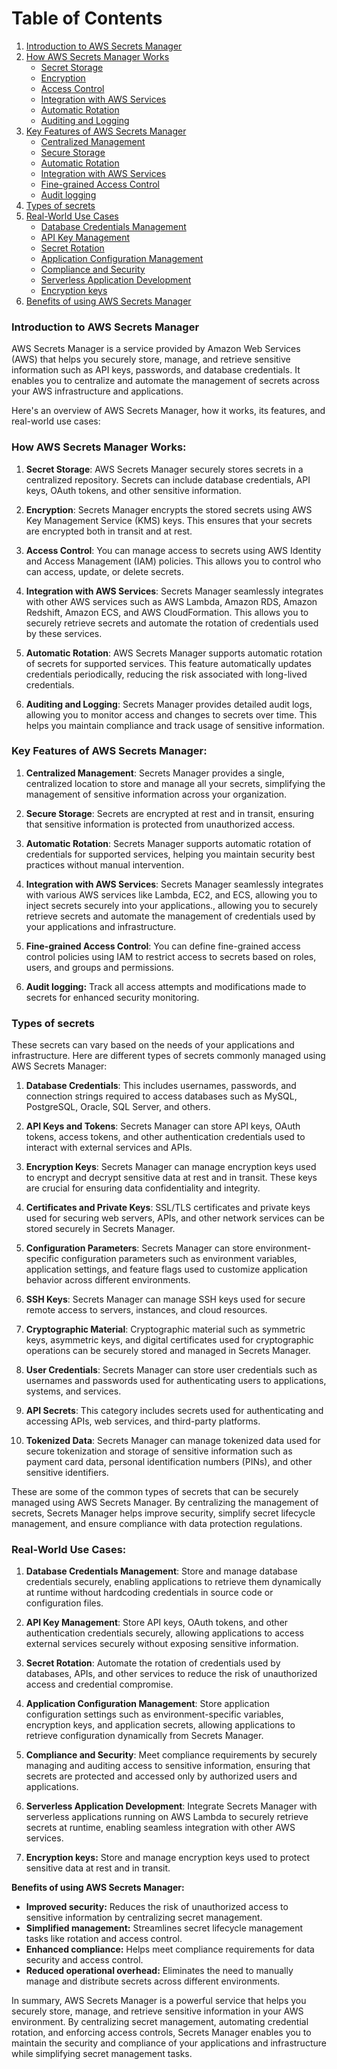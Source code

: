 # Table of Contents

1. [Introduction to AWS Secrets Manager](#introduction-to-aws-secrets-manager)
2. [How AWS Secrets Manager Works](#how-aws-secrets-manager-works)
    - [Secret Storage](#secret-storage)
    - [Encryption](#encryption)
    - [Access Control](#access-control)
    - [Integration with AWS Services](#integration-with-aws-services)
    - [Automatic Rotation](#automatic-rotation)
    - [Auditing and Logging](#auditing-and-logging)
3. [Key Features of AWS Secrets Manager](#key-features-of-aws-secrets-manager)
    - [Centralized Management](#centralized-management)
    - [Secure Storage](#secure-storage)
    - [Automatic Rotation](#automatic-rotation-1)
    - [Integration with AWS Services](#integration-with-aws-services-1)
    - [Fine-grained Access Control](#fine-grained-access-control)
    - [Audit logging](#audit-logging)
4. [Types of secrets](#types-of-secrets)     
6. [Real-World Use Cases](#real-world-use-cases)
    - [Database Credentials Management](#database-credentials-management)
    - [API Key Management](#api-key-management)
    - [Secret Rotation](#secret-rotation)
    - [Application Configuration Management](#application-configuration-management)
    - [Compliance and Security](#compliance-and-security)
    - [Serverless Application Development](#serverless-application-development)
    - [Encryption keys](#encryption-keys)
5. [Benefits of using AWS Secrets Manager](#benefits-of-using-aws-secrets-manager)

### Introduction to AWS Secrets Manager

AWS Secrets Manager is a service provided by Amazon Web Services (AWS) that helps you securely store, manage, and retrieve sensitive information such as API keys, passwords, and database credentials. It enables you to centralize and automate the management of secrets across your AWS infrastructure and applications. 

Here's an overview of AWS Secrets Manager, how it works, its features, and real-world use cases:

### How AWS Secrets Manager Works:

1. **Secret Storage**: AWS Secrets Manager securely stores secrets in a centralized repository. Secrets can include database credentials, API keys, OAuth tokens, and other sensitive information.

2. **Encryption**: Secrets Manager encrypts the stored secrets using AWS Key Management Service (KMS) keys. This ensures that your secrets are encrypted both in transit and at rest.

3. **Access Control**: You can manage access to secrets using AWS Identity and Access Management (IAM) policies. This allows you to control who can access, update, or delete secrets.

4. **Integration with AWS Services**: Secrets Manager seamlessly integrates with other AWS services such as AWS Lambda, Amazon RDS, Amazon Redshift, Amazon ECS, and AWS CloudFormation. This allows you to securely retrieve secrets and automate the rotation of credentials used by these services.

5. **Automatic Rotation**: AWS Secrets Manager supports automatic rotation of secrets for supported services. This feature automatically updates credentials periodically, reducing the risk associated with long-lived credentials.

6. **Auditing and Logging**: Secrets Manager provides detailed audit logs, allowing you to monitor access and changes to secrets over time. This helps you maintain compliance and track usage of sensitive information.

### Key Features of AWS Secrets Manager:

1. **Centralized Management**: Secrets Manager provides a single, centralized location to store and manage all your secrets, simplifying the management of sensitive information across your organization.

2. **Secure Storage**: Secrets are encrypted at rest and in transit, ensuring that sensitive information is protected from unauthorized access.

3. **Automatic Rotation**: Secrets Manager supports automatic rotation of credentials for supported services, helping you maintain security best practices without manual intervention.

4. **Integration with AWS Services**: Secrets Manager seamlessly integrates with various AWS services like Lambda, EC2, and ECS, allowing you to inject secrets securely into your applications., allowing you to securely retrieve secrets and automate the management of credentials used by your applications and infrastructure.

5. **Fine-grained Access Control**: You can define fine-grained access control policies using IAM to restrict access to secrets based on roles, users, and groups and permissions.
   
6. **Audit logging:** Track all access attempts and modifications made to secrets for enhanced security monitoring.

### Types of secrets
These secrets can vary based on the needs of your applications and infrastructure. Here are different types of secrets commonly managed using AWS Secrets Manager:

1. **Database Credentials**: This includes usernames, passwords, and connection strings required to access databases such as MySQL, PostgreSQL, Oracle, SQL Server, and others.

2. **API Keys and Tokens**: Secrets Manager can store API keys, OAuth tokens, access tokens, and other authentication credentials used to interact with external services and APIs.

3. **Encryption Keys**: Secrets Manager can manage encryption keys used to encrypt and decrypt sensitive data at rest and in transit. These keys are crucial for ensuring data confidentiality and integrity.

4. **Certificates and Private Keys**: SSL/TLS certificates and private keys used for securing web servers, APIs, and other network services can be stored securely in Secrets Manager.

5. **Configuration Parameters**: Secrets Manager can store environment-specific configuration parameters such as environment variables, application settings, and feature flags used to customize application behavior across different environments.

6. **SSH Keys**: Secrets Manager can manage SSH keys used for secure remote access to servers, instances, and cloud resources.

7. **Cryptographic Material**: Cryptographic material such as symmetric keys, asymmetric keys, and digital certificates used for cryptographic operations can be securely stored and managed in Secrets Manager.

8. **User Credentials**: Secrets Manager can store user credentials such as usernames and passwords used for authenticating users to applications, systems, and services.

9. **API Secrets**: This category includes secrets used for authenticating and accessing APIs, web services, and third-party platforms.

10. **Tokenized Data**: Secrets Manager can manage tokenized data used for secure tokenization and storage of sensitive information such as payment card data, personal identification numbers (PINs), and other sensitive identifiers.

These are some of the common types of secrets that can be securely managed using AWS Secrets Manager. By centralizing the management of secrets, Secrets Manager helps improve security, simplify secret lifecycle management, and ensure compliance with data protection regulations.
   
### Real-World Use Cases:

1. **Database Credentials Management**: Store and manage database credentials securely, enabling applications to retrieve them dynamically at runtime without hardcoding credentials in source code or configuration files.

2. **API Key Management**: Store API keys, OAuth tokens, and other authentication credentials securely, allowing applications to access external services securely without exposing sensitive information.

3. **Secret Rotation**: Automate the rotation of credentials used by databases, APIs, and other services to reduce the risk of unauthorized access and credential compromise.

4. **Application Configuration Management**: Store application configuration settings such as environment-specific variables, encryption keys, and application secrets, allowing applications to retrieve configuration dynamically from Secrets Manager.

5. **Compliance and Security**: Meet compliance requirements by securely managing and auditing access to sensitive information, ensuring that secrets are protected and accessed only by authorized users and applications.

6. **Serverless Application Development**: Integrate Secrets Manager with serverless applications running on AWS Lambda to securely retrieve secrets at runtime, enabling seamless integration with other AWS services.

7. **Encryption keys:** Store and manage encryption keys used to protect sensitive data at rest and in transit.

**Benefits of using AWS Secrets Manager:**

* **Improved security:** Reduces the risk of unauthorized access to sensitive information by centralizing secret management.
* **Simplified management:** Streamlines secret lifecycle management tasks like rotation and access control.
* **Enhanced compliance:** Helps meet compliance requirements for data security and access control.
* **Reduced operational overhead:** Eliminates the need to manually manage and distribute secrets across different environments.

In summary, AWS Secrets Manager is a powerful service that helps you securely store, manage, and retrieve sensitive information in your AWS environment. By centralizing secret management, automating credential rotation, and enforcing access controls, Secrets Manager enables you to maintain the security and compliance of your applications and infrastructure while simplifying secret management tasks.
